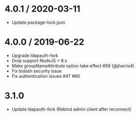 # 4.0.1 / 2020-03-11
- Update package-lock.json

# 4.0.0 / 2019-06-22
- Upgrade ldapauth-fork
- Drop support NodeJS < 8.x
- Make groupNameAttribute option take effect #59 (@jharris4)
- Fix lodash security issue
- Fix authentication issues #47 #60

# 3.1.0
- Update ldapauth-fork (Rebind admin client after reconnect)